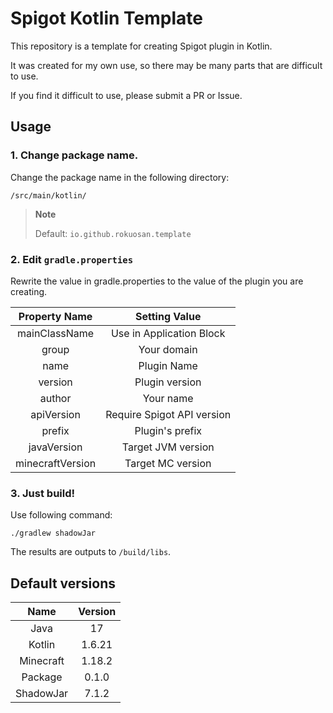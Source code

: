 # Spigot Kotlin Template

This repository is a template for creating Spigot plugin in Kotlin.

It was created for my own use, so there may be many parts that are difficult to use.

If you find it difficult to use, please submit a PR or Issue.

## Usage

### 1. Change package name.

Change the package name in the following directory:

``/src/main/kotlin/``

> **Note**
> 
> Default: ``io.github.rokuosan.template``

### 2. Edit ``gradle.properties``

Rewrite the value in gradle.properties to the value of the plugin you are creating.

| Property Name | Setting Value |
| :-: | :-: |
| mainClassName | Use in Application Block |
| group | Your domain |
| name | Plugin Name |
| version | Plugin version |
| author | Your name |
| apiVersion | Require Spigot API version |
| prefix | Plugin's prefix |
| javaVersion | Target JVM version |
| minecraftVersion | Target MC version |


### 3. Just build!

Use following command:

```shell
./gradlew shadowJar
```

The results are outputs to ``/build/libs``.

## Default versions

| Name | Version |
| :-: | :-: |
| Java | 17 |
| Kotlin | 1.6.21 |
| Minecraft | 1.18.2 |
| Package | 0.1.0 |
| ShadowJar | 7.1.2 |

